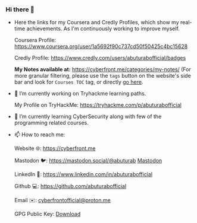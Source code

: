 ### Hi there 👋

- Here the links for my Coursera and Credly Profiles, which show my real-time achievements. As I'm continuously working to improve myself.

    Coursera Profile: https://www.coursera.org/user/1a5692f90c737cd50f50425c4bc15628
    
    Credly Profile: https://www.credly.com/users/abuturabofficial/badges

   **My Notes available at:** https://cyberfront.me/categories/my-notes/ (For more granular filtering, please use the `tags` button on the website's side bar and look for `Courses TOC` tag, or directly [go here](http://cyberfront.me/tags/courses-toc/).

- 🔭 I’m currently working on Tryhackme learning paths.
    
    My Profile on TryHackMe:
    https://tryhackme.com/p/abuturabofficial
    
- 🌱 I’m currently learning CyberSecurity along with few of the programming related courses.

<!--
- 👯 I’m looking to collaborate on ...
- 🤔 I’m looking for help with ...
- 💬 Ask me about ...
- 😄 Pronouns: ...
- ⚡ Fun fact: ...
-->
- 📫 How to reach me:

    Website 🌐: https://cyberfront.me
      
    Mastodon 🐦: https://mastodon.social/@abuturab <a rel="me" href="https://mastodon.social/@abuturab">Mastodon</a>
    
    LinkedIn 💼: https://www.linkedin.com/in/abuturabofficial
    
    Github 💻: https://github.com/abuturabofficial

    Email ✉️: cyberfrontofficial@proton.me

    GPG Public Key: [Download](https://cyberfront.me/assets/misc/publickey.asc)
